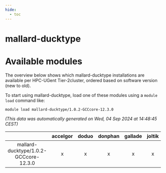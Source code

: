 ```yaml
---
hide:
  - toc
---
```


mallard-ducktype
================

# Available modules


The overview below shows which mallard-ducktype installations are available per HPC-UGent Tier-2cluster, ordered based on software version (new to old).

To start using mallard-ducktype, load one of these modules using a `module load` command like:

```shell
module load mallard-ducktype/1.0.2-GCCcore-12.3.0
```

*(This data was automatically generated on Wed, 04 Sep 2024 at 14:48:45 CEST)*  

| |accelgor|doduo|donphan|gallade|joltik|shinx|skitty|
| :---: | :---: | :---: | :---: | :---: | :---: | :---: | :---: |
|mallard-ducktype/1.0.2-GCCcore-12.3.0|x|x|x|x|x|x|x|
